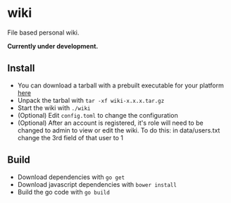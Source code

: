 # wiki
File based personal wiki.

**Currently under development.**


## Install
- You can download a tarball with a prebuilt executable for your platform [here](https://github.com/BenDoan/wiki/releases)
- Unpack the tarbal with ```tar -xf wiki-x.x.x.tar.gz```
- Start the wiki with ```./wiki```
- (Optional) Edit ```config.toml``` to change the configuration
- (Optional) After an account is registered, it's role will need to be changed to admin to view or edit the wiki. To do this: in data/users.txt change the 3rd field of that user to 1

## Build
- Download dependencies with ```go get```
- Download javascript dependencies with ```bower install```
- Build the go code with ```go build```
